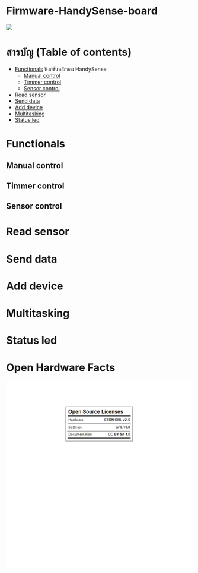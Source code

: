 # Firmware-HandySense-board
![](https://komarev.com/ghpvc/?username=your-github-Firmware-HandySense-board&color=brightgreen) 

สารบัญ (Table of contents)
==========================

<!--ts-->
   * [Functionals](#functionals)
     ฟังก์ชันหลักของ HandySense
     * [Manual control](#manual-control)
     * [Timmer control](#timmer-control)
     * [Sensor control](#sensor-control)
   * [Read sensor](#read-sensor)
   * [Send data](#send-data)
   * [Add device](#add-device)
   * [Multitasking](#multitasking)
   * [Status led](#status-led)
<!--te-->

Functionals
===========


Manual control
----------------------


Timmer control
----------------------

Sensor control
----------------------

Read sensor
===========

Send data
===========

Add device
===========

Multitasking
===========

Status led
===========

# Open Hardware Facts
![os](https://github.com/HandySense/HandySense/blob/main/ohs.jpg)
